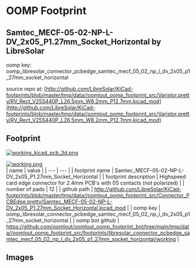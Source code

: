 # OOMP Footprint  
## Samtec_MECF-05-02-NP-L-DV_2x05_P1.27mm_Socket_Horizontal  by LibreSolar  
  
oomp key: oomp_libresolar_connector_pcbedge_samtec_mecf_05_02_np_l_dv_2x05_p1_27mm_socket_horizontal  
  
source repo at: [http://github.com/LibreSolar/KiCad-footprints/blob/master/tmp/data//oomlout_oomp_footprint_src/Varistor.pretty/RV_Rect_V25S440P_L26.5mm_W8.2mm_P12.7mm.kicad_mod](http://github.com/LibreSolar/KiCad-footprints/blob/master/tmp/data//oomlout_oomp_footprint_src/Varistor.pretty/RV_Rect_V25S440P_L26.5mm_W8.2mm_P12.7mm.kicad_mod)  
## Footprint  
  
[![working_kicad_pcb_3d.png](working_kicad_pcb_3d_600.png)](working_kicad_pcb_3d.png)  
  
[![working.png](working_600.png)](working.png)  
| name | value | 
| --- | --- | 
| footprint name | Samtec_MECF-05-02-NP-L-DV_2x05_P1.27mm_Socket_Horizontal | 
| footprint description | Highspeed card edge connector for 2.4mm PCB's with 05 contacts (not polarized) | 
| number of pads | 12 | 
| github path | http://github.com/LibreSolar/KiCad-footprints/blob/master/tmp/data//oomlout_oomp_footprint_src/Connector_PCBEdge.pretty/Samtec_MECF-05-02-NP-L-DV_2x05_P1.27mm_Socket_Horizontal.kicad_mod | 
| oomp key | oomp_libresolar_connector_pcbedge_samtec_mecf_05_02_np_l_dv_2x05_p1_27mm_socket_horizontal | 
| oomp bot github | https://github.com/oomlout/oomlout_oomp_footprint_bot/tree/main/tmp/data//oomlout_oomp_footprint_src/footprints/libresolar_connector_pcbedge_samtec_mecf_05_02_np_l_dv_2x05_p1_27mm_socket_horizontal/working | 
## Images  
